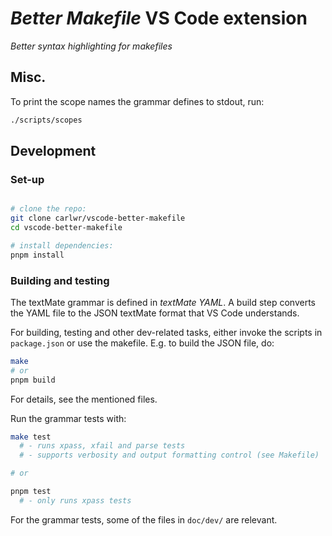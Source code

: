 # _Better Makefile_ VS Code extension

_Better syntax highlighting for makefiles_


## Misc.

To print the scope names the grammar defines to stdout, run:
```bash
./scripts/scopes
```


## Development

### Set-up

```bash

# clone the repo:
git clone carlwr/vscode-better-makefile
cd vscode-better-makefile

# install dependencies:
pnpm install

```

### Building and testing

The textMate grammar is defined in _textMate YAML_. A build step converts the YAML file to the JSON textMate format that VS Code understands.

For building, testing and other dev-related tasks, either invoke the scripts in `package.json` or use the makefile. E.g. to build the JSON file, do:

```bash
make
# or
pnpm build
```

For details, see the mentioned files.

Run the grammar tests with:
```bash
make test
  # - runs xpass, xfail and parse tests
  # - supports verbosity and output formatting control (see Makefile)

# or

pnpm test
  # - only runs xpass tests
```
For the grammar tests, some of the files in `doc/dev/` are relevant.
